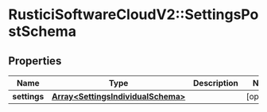 # RusticiSoftwareCloudV2::SettingsPostSchema

## Properties
Name | Type | Description | Notes
------------ | ------------- | ------------- | -------------
**settings** | [**Array&lt;SettingsIndividualSchema&gt;**](SettingsIndividualSchema.md) |  | [optional] 


